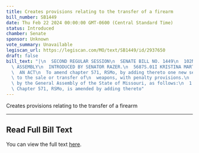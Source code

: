 ```yaml
---
title: Creates provisions relating to the transfer of a firearm
bill_number: SB1449
date: Thu Feb 22 2024 00:00:00 GMT-0600 (Central Standard Time)
status: Introduced
chamber: Senate
sponsor: Unknown
vote_summary: Unavailable
legiscan_url: https://legiscan.com/MO/text/SB1449/id/2937650
draft: false
bill_text: "|\n  SECOND REGULAR SESSION\n  SENATE BILL NO. 1449\n  102ND GENERA L\
  \ ASSEMBLY\n  INTRODUCED BY SENATOR RAZER.\n  5687S.01I KRISTINA MARTIN, Secretary\n\
  \  AN ACT\n  To amend chapter 571, RSMo, by adding thereto one new section relating\
  \ to the sale or transfer of\n  weapons, with penalty provisions.\n  Be it enacted\
  \ by the General Assembly of the State of Missouri, as follows:\n  1 Section A.\
  \ Chapter 571, RSMo, is amended by adding thereto"
---
```

Creates provisions relating to the transfer of a firearm

---

## Read Full Bill Text

You can view the full text [here](https://legiscan.com/MO/text/SB1449/id/2937650).
